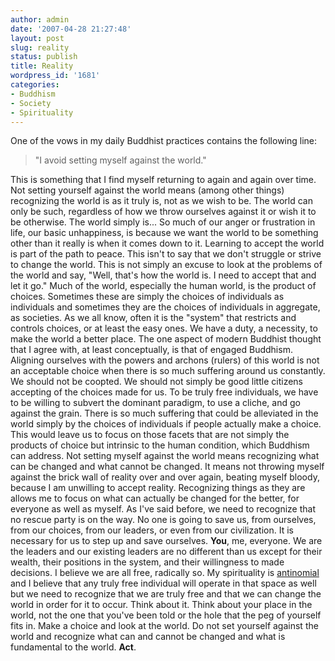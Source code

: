 ```yaml
---
author: admin
date: '2007-04-28 21:27:48'
layout: post
slug: reality
status: publish
title: Reality
wordpress_id: '1681'
categories:
- Buddhism
- Society
- Spirituality
---
```


One of the vows in my daily Buddhist practices contains the following
line:

> "I avoid setting myself against the world."

This is something that I find myself returning to again and again over
time. Not setting yourself against the world means (among other things)
recognizing the world is as it truly is, not as we wish to be. The world
can only be such, regardless of how we throw ourselves against it or
wish it to be otherwise. The world simply is... So much of our anger or
frustration in life, our basic unhappiness, is because we want the world
to be something other than it really is when it comes down to it.
Learning to accept the world is part of the path to peace. This isn't to
say that we don't struggle or strive to change the world. This is not
simply an excuse to look at the problems of the world and say, "Well,
that's how the world is. I need to accept that and let it go." Much of
the world, especially the human world, is the product of choices.
Sometimes these are simply the choices of individuals as individuals and
sometimes they are the choices of individuals in aggregate, as
societies. As we all know, often it is the "system" that restricts and
controls choices, or at least the easy ones. We have a duty, a
necessity, to make the world a better place. The one aspect of modern
Buddhist thought that I agree with, at least conceptually, is that of
engaged Buddhism. Aligning ourselves with the powers and archons
(rulers) of this world is not an acceptable choice when there is so much
suffering around us constantly. We should not be coopted. We should not
simply be good little citizens accepting of the choices made for us. To
be truly free individuals, we have to be willing to subvert the dominant
paradigm, to use a cliche, and go against the grain. There is so much
suffering that could be alleviated in the world simply by the choices of
individuals if people actually make a choice. This would leave us to
focus on those facets that are not simply the products of choice but
intrinsic to the human condition, which Buddhism can address. Not
setting myself against the world means recognizing what can be changed
and what cannot be changed. It means not throwing myself against the
brick wall of reality over and over again, beating myself bloody,
because I am unwilling to accept reality. Recognizing things as they are
allows me to focus on what can actually be changed for the better, for
everyone as well as myself. As I've said before, we need to recognize
that no rescue party is on the way. No one is going to save us, from
ourselves, from our choices, from our leaders, or even from our
civilization. It is necessary for us to step up and save ourselves.
**You**, me, everyone. We are the leaders and our existing leaders are
no different than us except for their wealth, their positions in the
system, and their willingness to made decisions. I believe we are all
free, radically so. My spirituality is
[antinomial](http://en.wikipedia.org/wiki/Antinomianism) and I believe
that any truly free individual will operate in that space as well but we
need to recognize that we are truly free and that we can change the
world in order for it to occur. Think about it. Think about your place
in the world, not the one that you've been told or the hole that the peg
of yourself fits in. Make a choice and look at the world. Do not set
yourself against the world and recognize what can and cannot be changed
and what is fundamental to the world. **Act**.
